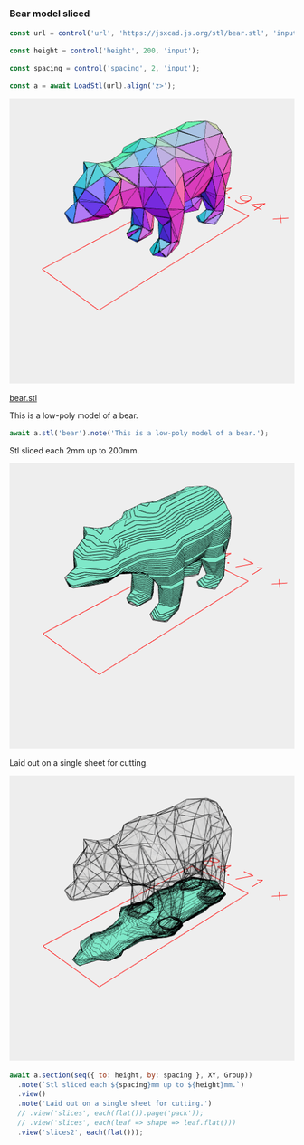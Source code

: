 ### Bear model sliced

```JavaScript
const url = control('url', 'https://jsxcad.js.org/stl/bear.stl', 'input');
```

```JavaScript
const height = control('height', 200, 'input');
```

```JavaScript
const spacing = control('spacing', 2, 'input');
```

```JavaScript
const a = await LoadStl(url).align('z>');
```

![Image](test.md.$2_bear.png)

[bear.stl](test.bear.stl)

This is a low-poly model of a bear.

```JavaScript
await a.stl('bear').note('This is a low-poly model of a bear.');
```

Stl sliced each 2mm up to 200mm.

![Image](test.md.$3.png)

Laid out on a single sheet for cutting.

![Image](test.md.$3_slices2.png)

```JavaScript
await a.section(seq({ to: height, by: spacing }, XY, Group))
  .note(`Stl sliced each ${spacing}mm up to ${height}mm.`)
  .view()
  .note('Laid out on a single sheet for cutting.')
  // .view('slices', each(flat()).page('pack'));
  // .view('slices', each(leaf => shape => leaf.flat()))
  .view('slices2', each(flat()));
```
